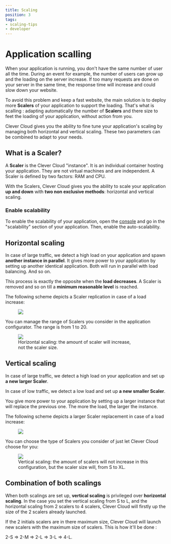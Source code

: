 ```yaml
---
title: Scaling
position: 3
tags:
- scaling-tips
- developer
---
```


# Application scalling

When your application is running, you don't have the same number of user all the time. During an event for example,
the number of users can grow up and the loading on the server increase. If too many requests are done on your
server in the same time, the response time will increase and could slow down your website.

To avoid this problem and keep a fast website, the main solution is to deploy more **Scalers** of your application to
support the loading. That's what is scalling : adapting automatically the number of **Scalers** and there size to feet the
loading of your application, without action from you.

Clever Cloud gives you the ability to fine tune your application's scaling by managing both horizontal and vertical
scaling. These two parameters can be combined to adapt to your needs.

## What is a Scaler?

A **Scaler** is the Clever Cloud "instance". It is an individual container hosting your application. They are not virtual
machines and are independent. A Scaler is defined by two factors: RAM and CPU.  

With the Scalers, Clever Cloud gives you the ability to scale your application **up and down** with **two non 
exclusive methods**: horizontal and vertical scaling.

### Enable scalability

To enable the scalability of your application, open the [console](https://console.clever-cloud.com/) and go in the
"scalability" section of your application. Then, enable the auto-scalability.

## Horizontal scaling

In case of large traffic, we detect a high load on your application and spawn **another instance in parallel**.
It gives more power to your application by setting up another identical application. Both will run in parallel with load
balancing. And so on.

This process is exactly the opposite when the **load decreases**. A Scaler is removed and so on till a **minimum
reasonable level** is reached.

The following scheme depicts a Scaler replication in case of a load increase:  

<figure class="cc-content-img" >
  <a href="/assets/images/scaling_horizontal_scheme.jpg"><img src="/doc/assets/images/scaling_horizontal_scheme.jpg"/></a>
</figure>

You can manage the range of Scalers you consider in the application configurator. The range is from 1 to 20.

<figure class="cc-content-img" style="width:355px">
  <a href="/assets/images/select-scalab.png"><img src="/doc/assets/images/select-scalab.png"/></a>
  <figcaption>Horizontal scaling: the amount of scaler will increase, not the scaler size.</figcaption>
</figure>

## Vertical scaling

In case of large traffic, we detect a high load on your application and set up **a new larger Scaler**.  

In case of low traffic, we detect a low load and set up **a new smaller Scaler**.  

You give more power to your application by setting up a larger instance that will replace the previous one. The more the
load, the larger the instance.

The following scheme depicts a larger Scaler replacement in case of a load increase:

<figure class="cc-content-img">
  <a href="/assets/images/scaling_vertical_scheme.jpg"><img src="/doc/assets/images/scaling_vertical_scheme.jpg"/></a>
</figure>

You can choose the type of Scalers you consider of just let Clever Cloud choose for you:

<figure class="cc-content-img">
  <a href="/doc/assets/images/select-scalab.png"><img src="/doc/assets/images/select-scalab.png"/></a>
  <figcaption>Vertical scaling: the amount of scalers will not increase in this configuration, but the scaler size will,
  from S to XL.</figcaption>
</figure>

## Combination of both scalings

When both scalings are set up, **vertical scaling** is privileged over **horizontal scaling**. In the case you set the
vertical scaling from S to L, and the horizontal scaling from 2 scalers to 4 scalers, Clever Cloud will firstly up
the size of the 2 scalers already launched.

If the 2 initials scalers are in there maximum size, Clever Cloud will launch new scalers with the maximum size of scalers.
This is how it'll be done :

2-S => 2-M => 2-L => 3-L => 4-L.
